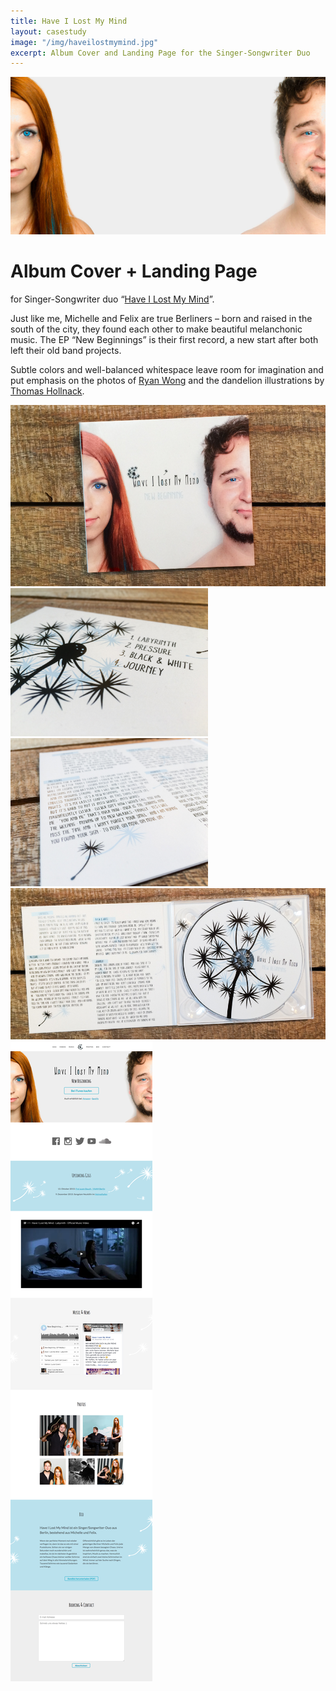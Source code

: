 ```yaml
---
title: Have I Lost My Mind
layout: casestudy
image: "/img/haveilostmymind.jpg"
excerpt: Album Cover and Landing Page for the Singer-Songwriter Duo
---
```


<div><img src="/img/haveilostmymind/header.png"></div>

# Album Cover + Landing Page

for Singer-Songwriter duo “[Have I Lost My Mind](http://haveilostmymind.de)”.

Just like me, Michelle and Felix are true Berliners – born and raised in the south of the city, they found each other to make beautiful melanchonic music. The EP “New Beginnings” is their first record, a new start after both left their old band projects.

Subtle colors and well-balanced whitespace leave room for imagination and put emphasis on the photos of [Ryan Wong](http://www.flickr.com/photos/tyltu/) and the dandelion illustrations by [Thomas Hollnack](http://www.thomas-hollnack.de/).

![](/img/haveilostmymind/cover.jpg)
![small-square](/img/haveilostmymind/back.jpg)
![small-square](/img/haveilostmymind/lyrics.jpg)
![](/img/haveilostmymind/inlay.jpg)
![website](/img/haveilostmymind/website.png)

<style>
#content {
  background: #111;
  color: #fff;
}
#content p {
  margin-left: 15px;
  margin-right: 15px;
}
#content h1 + p {
  margin-top: 0;
  text-align: center;
  margin-bottom: 42px;
}
#content img {
  width: 100%;
}
@media (min-width: 640px) {
  #content {
    text-align: center;
  }
  #content p {
    max-width: 640px;
    text-align: left;
    margin-left: auto;
    margin-right: auto;
  }
  #content h1 {
    margin-top: 62px;
  }
  img[alt=small-square] {
    width: 316px!important;
  }
}
</style>
